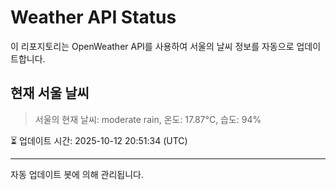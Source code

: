 
# Weather API Status

이 리포지토리는 OpenWeather API를 사용하여 서울의 날씨 정보를 자동으로 업데이트합니다.

## 현재 서울 날씨
> 서울의 현재 날씨: moderate rain, 온도: 17.87°C, 습도: 94%

⏳ 업데이트 시간: 2025-10-12 20:51:34 (UTC)

---
자동 업데이트 봇에 의해 관리됩니다.
